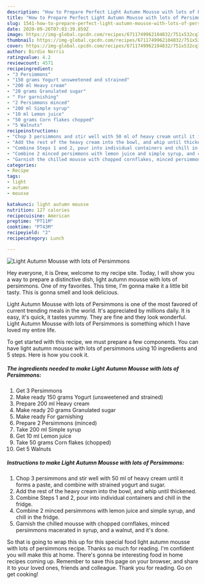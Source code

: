 ```yaml
---
description: "How to Prepare Perfect Light Autumn Mousse with lots of Persimmons"
title: "How to Prepare Perfect Light Autumn Mousse with lots of Persimmons"
slug: 1541-how-to-prepare-perfect-light-autumn-mousse-with-lots-of-persimmons
date: 2020-09-26T07:03:39.859Z
image: https://img-global.cpcdn.com/recipes/6711749962104832/751x532cq70/light-autumn-mousse-with-lots-of-persimmons-recipe-main-photo.jpg
thumbnail: https://img-global.cpcdn.com/recipes/6711749962104832/751x532cq70/light-autumn-mousse-with-lots-of-persimmons-recipe-main-photo.jpg
cover: https://img-global.cpcdn.com/recipes/6711749962104832/751x532cq70/light-autumn-mousse-with-lots-of-persimmons-recipe-main-photo.jpg
author: Birdie Norris
ratingvalue: 4.2
reviewcount: 4571
recipeingredient:
- "3 Persimmons"
- "150 grams Yogurt unsweetened and strained"
- "200 ml Heavy cream"
- "20 grams Granulated sugar"
- " For garnishing"
- "2 Persimmons minced"
- "200 ml Simple syrup"
- "10 ml Lemon juice"
- "50 grams Corn flakes chopped"
- "5 Walnuts"
recipeinstructions:
- "Chop 3 persimmons and stir well with 50 ml of heavy cream until it forms a paste, and combine with strained yogurt and sugar."
- "Add the rest of the heavy cream into the bowl, and whip until thickened."
- "Combine Steps 1 and 2, pour into individual containers and chill in the fridge."
- "Combine 2 minced persimmons with lemon juice and simple syrup, and chill in the fridge."
- "Garnish the chilled mousse with chopped cornflakes, minced persimmons macerated in syrup, and a walnut, and it&#39;s done."
categories:
- Recipe
tags:
- light
- autumn
- mousse

katakunci: light autumn mousse 
nutrition: 127 calories
recipecuisine: American
preptime: "PT11M"
cooktime: "PT43M"
recipeyield: "2"
recipecategory: Lunch

---
```



![Light Autumn Mousse with lots of Persimmons](https://img-global.cpcdn.com/recipes/6711749962104832/751x532cq70/light-autumn-mousse-with-lots-of-persimmons-recipe-main-photo.jpg)

Hey everyone, it is Drew, welcome to my recipe site. Today, I will show you a way to prepare a distinctive dish, light autumn mousse with lots of persimmons. One of my favorites. This time, I'm gonna make it a little bit tasty. This is gonna smell and look delicious.



Light Autumn Mousse with lots of Persimmons is one of the most favored of current trending meals in the world. It's appreciated by millions daily. It is easy, it's quick, it tastes yummy. They are fine and they look wonderful. Light Autumn Mousse with lots of Persimmons is something which I have loved my entire life.


To get started with this recipe, we must prepare a few components. You can have light autumn mousse with lots of persimmons using 10 ingredients and 5 steps. Here is how you cook it.

<!--inarticleads1-->

##### The ingredients needed to make Light Autumn Mousse with lots of Persimmons:

1. Get 3 Persimmons
1. Make ready 150 grams Yogurt (unsweetened and strained)
1. Prepare 200 ml Heavy cream
1. Make ready 20 grams Granulated sugar
1. Make ready  For garnishing
1. Prepare 2 Persimmons (minced)
1. Take 200 ml Simple syrup
1. Get 10 ml Lemon juice
1. Take 50 grams Corn flakes (chopped)
1. Get 5 Walnuts




<!--inarticleads2-->

##### Instructions to make Light Autumn Mousse with lots of Persimmons:

1. Chop 3 persimmons and stir well with 50 ml of heavy cream until it forms a paste, and combine with strained yogurt and sugar.
1. Add the rest of the heavy cream into the bowl, and whip until thickened.
1. Combine Steps 1 and 2, pour into individual containers and chill in the fridge.
1. Combine 2 minced persimmons with lemon juice and simple syrup, and chill in the fridge.
1. Garnish the chilled mousse with chopped cornflakes, minced persimmons macerated in syrup, and a walnut, and it&#39;s done.




So that is going to wrap this up for this special food light autumn mousse with lots of persimmons recipe. Thanks so much for reading. I'm confident you will make this at home. There's gonna be interesting food in home recipes coming up. Remember to save this page on your browser, and share it to your loved ones, friends and colleague. Thank you for reading. Go on get cooking!
